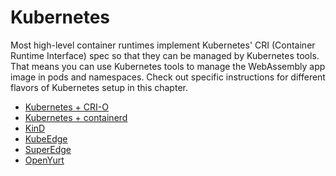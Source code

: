 # Kubernetes

Most high-level container runtimes implement Kubernetes' CRI (Container Runtime Interface) spec so that they can be managed by Kubernetes tools. That means you can use Kubernetes tools to manage the WebAssembly app image in pods and namespaces.
Check out specific instructions for different flavors of Kubernetes setup in this chapter.

* [Kubernetes + CRI-O](kubernetes/kubernetes-crio.md)
* [Kubernetes + containerd](kubernetes/kubernetes-containerd.md)
* [KinD](kubernetes/kind.md)
* [KubeEdge](kubernetes/kubeedge.md)
* [SuperEdge](kubernetes/superedge.md)
* [OpenYurt](kubernetes/openyurt.md)
